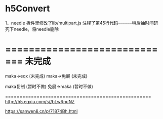# h5Convert

1、needle 拆件里修改了lib/multipart.js 注释了第45行代码-------稍后抽时间研究下needle，将needle删除


=============================
未完成
=============================

maka->eqx (未完成)
maka->兔展 (未完成)

maka复制 (暂时不做)
兔展->maka (暂时不做)

===================================================
http://h5.eqxiu.com/s//bLwRnuNZ



https://sanwen8.cn/p/71874Bh.html